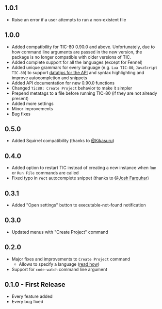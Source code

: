 ## 1.0.1

* Raise an error if a user attempts to run a non-existent file


## 1.0.0

* Added compatibility for TIC-80 0.90.0 and above. Unfortunately, due   to how command line arguments are passed in the new version, the package is no longer compatible with older versions of TIC.
* Added complete support for all the languages (except for Fennel)
* Added unique grammars for every language (e.g. `Lua TIC-80`, `JavaScript TIC-80`) to support [datatips for the API](https://github.com/ViChyavIn/atom-tic80/tree/5f8bab452c853436cc962668bd1bb9f1d393ad98#datatips) and syntax highlighting and improve autocompletion and snippets
* Added API documentation for new 0.90.0 functions
* Changed `Tic80: Create Project` behavior to make it simpler
* Prepend metatags to a file before running TIC-80 (if they are not already present)
* Added more settings
* Minor improvements
* Bug fixes


## 0.5.0
* Added Squirrel compatibility (thanks to [@Kikasuru](https://github.com/Kikasuru))


## 0.4.0
* Added option to restart TIC instead of creating a new instance when `Run` or `Run File` commands are called
* Fixed typo in `rect` autocomplete snippet (thanks to [@Josh Farquhar](https://github.com/joshfarquhar))


## 0.3.1
* Added "Open settings" button to executable-not-found notification


## 0.3.0
* Updated menus with "Create Project" command


## 0.2.0
* Major fixes and improvements to `Create Project` command
  * Allows to specify a language ([read how](README.md#how-to-make-one))
* Support for `code-watch` command line argument


## 0.1.0 - First Release
* Every feature added
* Every bug fixed
